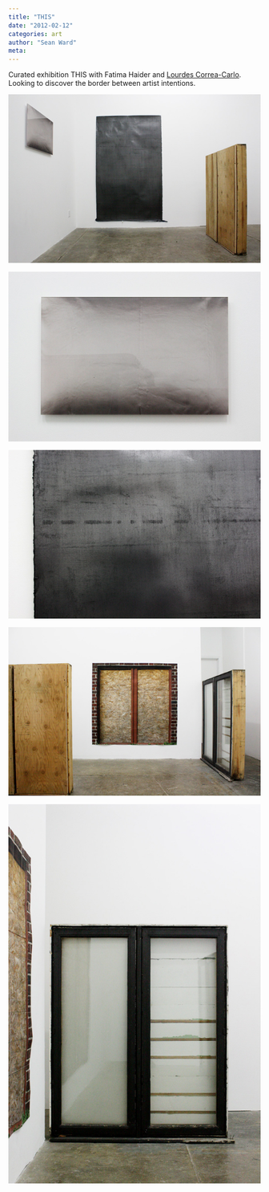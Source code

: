 ```yaml
---
title: "THIS"
date: "2012-02-12"
categories: art
author: "Sean Ward"
meta:
---
```


Curated exhibition THIS with Fatima Haider and [Lourdes Correa-Carlo](https://lourdescorrea.com).
Looking to discover the border between artist intentions.

![](/images/12-this-1.jpg)

![](/images/12-this-2.jpg)

![](/images/12-this-3.jpg)

![](/images/12-this-4.jpg)

![](/images/12-this-5.jpg)
